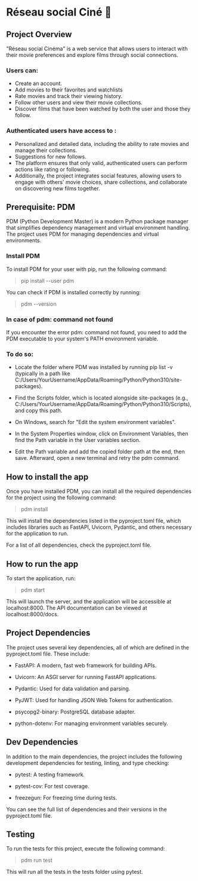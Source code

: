 # Réseau social Ciné 🍿

## Project Overview
"Réseau social Cinéma" is a web service that allows users to interact with their movie preferences and explore films through social connections.

### Users can:

- Create an account.  
- Add movies to their favorites and watchlists
- Rate movies and track their viewing history.
- Follow other users and view their movie collections.
- Discover films that have been watched by both the user and those they follow.

### Authenticated users have access to :

- Personalized and detailed data, including the ability to rate movies and manage their collections.
- Suggestions for new follows.
- The platform ensures that only valid, authenticated users can perform actions like rating or following.
- Additionally, the project integrates social features, allowing users to engage with others' movie choices, share collections, and collaborate on discovering new films together.

## Prerequisite: PDM

PDM (Python Development Master) is a modern Python package manager that simplifies dependency management and virtual environment handling. The project uses PDM for managing dependencies and virtual environments.

### Install PDM
To install PDM for your user with pip, run the following command:

> pip install --user pdm

You can check if PDM is installed correctly by running:

> pdm --version

### In case of pdm: command not found

If you encounter the error pdm: command not found, you need to add the PDM executable to your system's PATH environment variable.

### To do so:

- Locate the folder where PDM was installed by running pip list -v (typically in a path like C:/Users/YourUsername/AppData/Roaming/Python/Python310/site-packages).

- Find the Scripts folder, which is located alongside site-packages (e.g., C:/Users/YourUsername/AppData/Roaming/Python/Python310/Scripts), and copy this path.

- On Windows, search for "Edit the system environment variables".

- In the System Properties window, click on Environment Variables, then find the Path variable in the User variables section.

- Edit the Path variable and add the copied folder path at the end, then save.
Afterward, open a new terminal and retry the pdm command.

## How to install the app

Once you have installed PDM, you can install all the required dependencies for the project using the following command:

> pdm install

This will install the dependencies listed in the pyproject.toml file, which includes libraries such as FastAPI, Uvicorn, Pydantic, and others necessary for the application to run.

For a list of all dependencies, check the pyproject.toml file.

## How to run the app

To start the application, run:

> pdm start

This will launch the server, and the application will be accessible at localhost:8000. The API documentation can be viewed at localhost:8000/docs.

## Project Dependencies

The project uses several key dependencies, all of which are defined in the pyproject.toml file. These include:

- FastAPI: A modern, fast web framework for building APIs.

- Uvicorn: An ASGI server for running FastAPI applications.

- Pydantic: Used for data validation and parsing.

- PyJWT: Used for handling JSON Web Tokens for authentication.

- psycopg2-binary: PostgreSQL database adapter.

- python-dotenv: For managing environment variables securely.

## Dev Dependencies

In addition to the main dependencies, the project includes the following development dependencies for testing, linting, and type checking:

- pytest: A testing framework.

- pytest-cov: For test coverage.

- freezegun: For freezing time during tests.

You can see the full list of dependencies and their versions in the pyproject.toml file.

## Testing

To run the tests for this project, execute the following command:

> pdm run test

This will run all the tests in the tests folder using pytest.